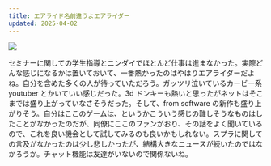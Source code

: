 ```yaml
---
title: エアライド名前違うよエアライダー
updated: 2025-04-02
---
```

![](https://i.imgur.com/M2BLaw7.jpeg)

セミナーに関しての学生指導とニンダイでほとんど仕事は進まなかった。実際どんな感じになるかは置いておいて、一番熱かったのはやはりエアライダーだよね。自分を含めた多くの人が待っていただろう。ガッツリ泣いているカービー系 youtuber とかいていい感じだった。3d ドンキーも熱いと思ったがネットはそこまでは盛り上がっていなさそうだった。そして、from software の新作も盛り上がりそう。自分はここのゲームは、というかこういう感じの難しそうなものはしたことがなかったのだが、同僚にここのファンがおり、その話をよく聞いているので、これを良い機会として試してみるのも良いかもしれない。スプラに関しての言及がなかったのは少し悲しかったが、結構大きなニュースが続いたのではなかろうか。チャット機能は友達がいないので関係ないね。